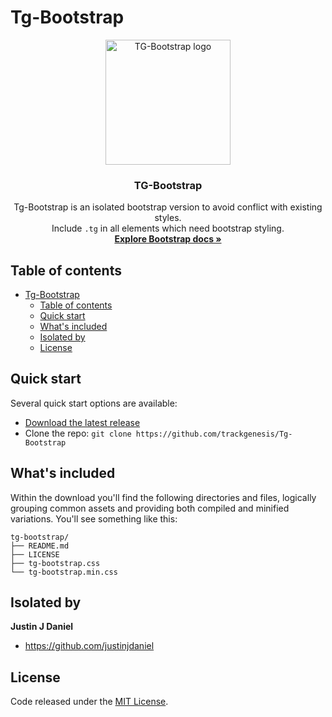 # Tg-Bootstrap
<p align="center">
  <a href="https://trackgenesis.com/">
    <img src="https://user-images.githubusercontent.com/62233773/140937985-2b277689-0be5-429a-be5a-722feb3dc6fb.png" alt="TG-Bootstrap logo" width="200" height="200">
  </a>
</p>

<h3 align="center">TG-Bootstrap</h3>

<p align="center">
  Tg-Bootstrap is an isolated bootstrap version to avoid conflict with existing styles.
  <br>
  Include <code>.tg</code> in all elements which need bootstrap styling.
  <br>
  <a href="https://getbootstrap.com/docs/5.1/"><strong>Explore Bootstrap docs »</strong></a>
</p>


## Table of contents

- [Tg-Bootstrap](#tg-bootstrap)
  - [Table of contents](#table-of-contents)
  - [Quick start](#quick-start)
  - [What's included](#whats-included)
  - [Isolated by](#isolated-by)
  - [License](#license)


## Quick start

Several quick start options are available:

- [Download the latest release](https://github.com/trackgenesis/Tg-Bootstrap/archive/v5.1.0.zip)
- Clone the repo: `git clone https://github.com/trackgenesis/Tg-Bootstrap`


## What's included

Within the download you'll find the following directories and files, logically grouping common assets and providing both compiled and minified variations. You'll see something like this:

```text
tg-bootstrap/
├── README.md
├── LICENSE
├── tg-bootstrap.css
└── tg-bootstrap.min.css

```

## Isolated by

**Justin J Daniel**

- <https://github.com/justinjdaniel>


## License

Code released under the [MIT License](https://github.com/trackgenesis/Tg-Bootstrap/blob/main/LICENSE).